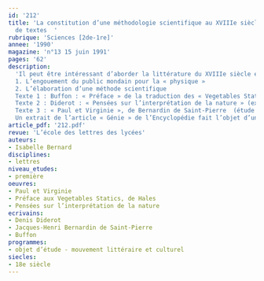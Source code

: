 ```yaml
---
id: '212'
title: 'La constitution d’une méthodologie scientifique au XVIIIe siècle. Groupement
  de textes  '
rubrique: 'Sciences [2de-1re]'
annee: '1990'
magazine: 'n°13 15 juin 1991'
pages: '62'
description: 
  'Il peut être intéressant d’aborder la littérature du XVIIIe siècle en insistant sur les liens qui unissaient littérature et sciences. Cet article (qui compose tout le numéro) propose un groupement thématique de textes  autour de la constitution d’une méthodologie scientifique au siècle des Lumières…
  1. L’engouement du public mondain pour la « physique »
  2. L’élaboration d’une méthode scientifique
  Texte 1 : Buffon : « Préface » de la traduction des « Vegetables Statics », de Stephen Hales (condamnation de l’esprit de système, préconisation d’une méthode scientifique)
  Texte 2 : Diderot : « Pensées sur l’interprétation de la nature » (extraits)
  Texte 3 : « Paul et Virginie », de Bernardin de Saint-Pierre  (étude de l’œuvre intégrale)
  Un extrait de l’article « Génie » de l’Encyclopédie fait l’objet d’un résumé-discussion.'
article_pdf: '212.pdf'
revue: 'L’école des lettres des lycées'
auteurs:
- Isabelle Bernard
disciplines:
- lettres
niveau_etudes:
- première
oeuvres:
- Paul et Virginie
- Préface aux Vegetables Statics, de Hales
- Pensées sur l’interprétation de la nature
ecrivains:
- Denis Diderot
- Jacques-Henri Bernardin de Saint-Pierre
- Buffon
programmes:
- objet d’étude - mouvement littéraire et culturel
siecles:
- 18e siècle
---
```

